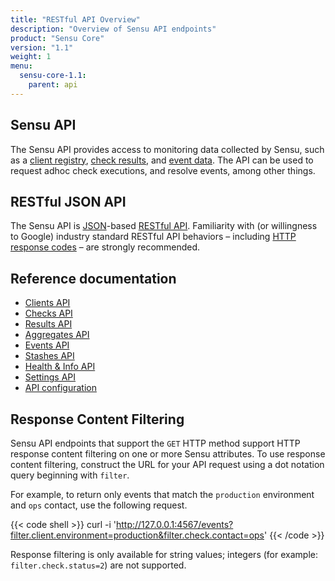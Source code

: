 ```yaml
---
title: "RESTful API Overview"
description: "Overview of Sensu API endpoints"
product: "Sensu Core"
version: "1.1"
weight: 1
menu:
  sensu-core-1.1:
    parent: api
---
```

## Sensu API

The Sensu API provides access to monitoring data collected by Sensu, such as
a [client registry][1], [check results][2], and [event data][3]. The API can be
used to request adhoc check executions, and resolve events, among other things.

## RESTful JSON API

The Sensu API is [JSON][4]-based [RESTful API][5]. Familiarity with (or
willingness to Google) industry standard RESTful API behaviors &ndash; including
[HTTP response codes][6] &ndash; are strongly recommended.

## Reference documentation

- [Clients API](../clients)
- [Checks API](../checks)
- [Results API](../results)
- [Aggregates API](../aggregates)
- [Events API](../events)
- [Stashes API](../stashes)
- [Health & Info API](../health-and-info)
- [Settings API](../settings)
- [API configuration](../configuration)

## Response Content Filtering

Sensu API endpoints that support the `GET` HTTP method support HTTP
response content filtering on one or more Sensu attributes.
To use response content filtering, construct the URL for your API request
using a dot notation query beginning with `filter`.

For example, to return only events that match the `production` environment and `ops` contact, use the following request.

{{< code shell >}}
curl -i 'http://127.0.0.1:4567/events?filter.client.environment=production&filter.check.contact=ops'
{{< /code >}}

Response filtering is only available for string values; integers (for example: `filter.check.status=2`) are not supported.

[1]:  ../../reference/clients#registration-and-registry
[2]:  ../../reference/checks#check-results
[3]:  ../../reference/events#event-data
[4]:  http://www.json.org/
[5]:  https://en.wikipedia.org/wiki/Representational_state_transfer
[6]:  https://en.wikipedia.org/wiki/List_of_HTTP_status_codes
